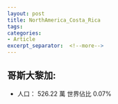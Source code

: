 ```yaml
---
layout: post
title: NorthAmerica_Costa_Rica
tags: 
categories:
- Article
excerpt_separator:  <!--more-->
---
```

## 哥斯大黎加:
- 人口： 526.22 萬 世界佔比 0.07%